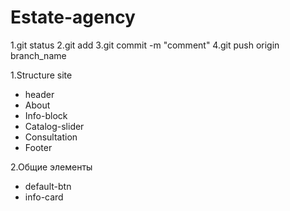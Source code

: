 # Estate-agency

1.git status
2.git add
3.git commit -m "comment"
4.git push origin branch_name

1.Structure site
- header
- About
- Info-block
- Catalog-slider
- Сonsultation
- Footer

2.Общие элементы
- default-btn
- info-card
